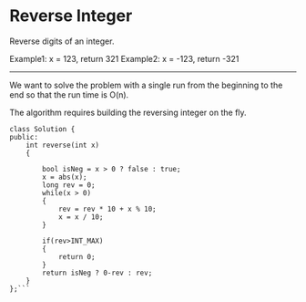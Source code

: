 # Reverse Integer

Reverse digits of an integer.

Example1: x = 123, return 321
Example2: x = -123, return -321




---

We want to solve the problem with a single run from the beginning to the end so that the run time is O(n).

The algorithm requires building the reversing integer on the fly.

```
class Solution {
public:
    int reverse(int x) 
    {
        
        bool isNeg = x > 0 ? false : true;
        x = abs(x);
        long rev = 0;
        while(x > 0)
        {
            rev = rev * 10 + x % 10;
            x = x / 10;
        }

        if(rev>INT_MAX)
        {
            return 0;
        }
        return isNeg ? 0-rev : rev; 
    }
};```
